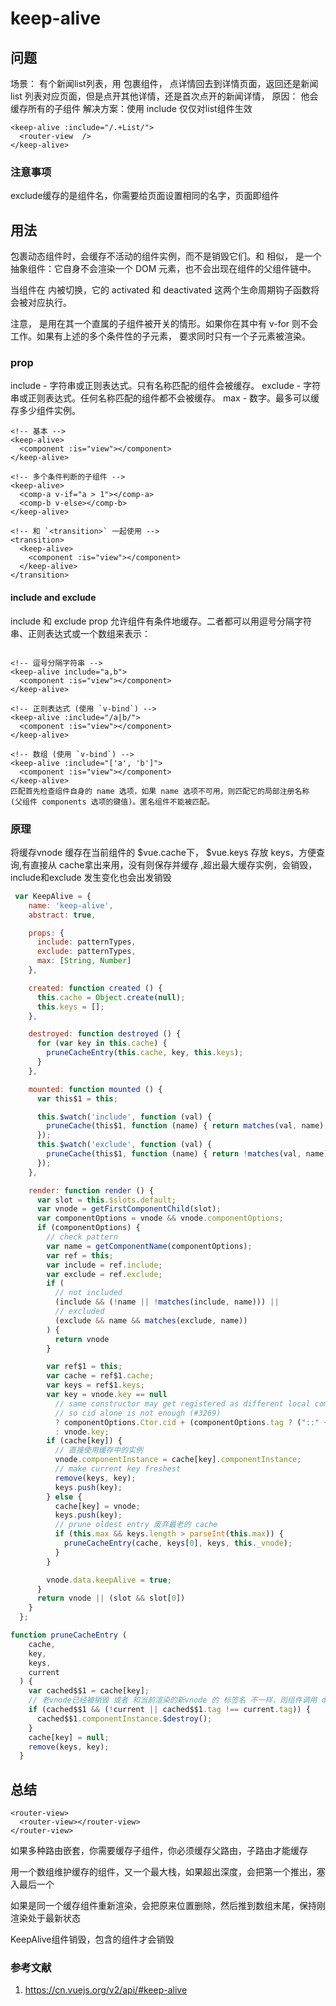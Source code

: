 # keep-alive

## 问题

场景：  有个新闻list列表，用  <keep-alive> 包裹组件， 点详情回去到详情页面，返回还是新闻list 列表对应页面，但是点开其他详情，还是首次点开的新闻详情，
原因：  <keep-alive> 他会缓存所有的子组件
解决方案：使用 include 仅仅对list组件生效

```vue
<keep-alive :include="/.+List/">
  <router-view  />
</keep-alive>
```

### 注意事项

exclude缓存的是组件名，你需要给页面设置相同的名字，页面即组件

## 用法

<keep-alive> 包裹动态组件时，会缓存不活动的组件实例，而不是销毁它们。和 <transition> 相似，<keep-alive> 是一个抽象组件：它自身不会渲染一个 DOM 元素，也不会出现在组件的父组件链中。

当组件在 <keep-alive> 内被切换，它的 activated 和 deactivated 这两个生命周期钩子函数将会被对应执行。

注意，<keep-alive> 是用在其一个直属的子组件被开关的情形。如果你在其中有 v-for 则不会工作。如果有上述的多个条件性的子元素，<keep-alive> 要求同时只有一个子元素被渲染。

### prop

include - 字符串或正则表达式。只有名称匹配的组件会被缓存。
exclude - 字符串或正则表达式。任何名称匹配的组件都不会被缓存。
max - 数字。最多可以缓存多少组件实例。

```vue
<!-- 基本 -->
<keep-alive>
  <component :is="view"></component>
</keep-alive>

<!-- 多个条件判断的子组件 -->
<keep-alive>
  <comp-a v-if="a > 1"></comp-a>
  <comp-b v-else></comp-b>
</keep-alive>

<!-- 和 `<transition>` 一起使用 -->
<transition>
  <keep-alive>
    <component :is="view"></component>
  </keep-alive>
</transition>
```

#### include and exclude

include 和 exclude prop 允许组件有条件地缓存。二者都可以用逗号分隔字符串、正则表达式或一个数组来表示：

```vue

<!-- 逗号分隔字符串 -->
<keep-alive include="a,b">
  <component :is="view"></component>
</keep-alive>

<!-- 正则表达式 (使用 `v-bind`) -->
<keep-alive :include="/a|b/">
  <component :is="view"></component>
</keep-alive>

<!-- 数组 (使用 `v-bind`) -->
<keep-alive :include="['a', 'b']">
  <component :is="view"></component>
</keep-alive>
匹配首先检查组件自身的 name 选项，如果 name 选项不可用，则匹配它的局部注册名称 (父组件 components 选项的键值)。匿名组件不能被匹配。
```

### 原理

将缓存vnode 缓存在当前组件的 $vue.cache下， $vue.keys 存放 keys，方便查询,有直接从 cache拿出来用，没有则保存并缓存
,超出最大缓存实例，会销毁，include和exclude 发生变化也会出发销毁

```js
 var KeepAlive = {
    name: 'keep-alive',
    abstract: true,

    props: {
      include: patternTypes,
      exclude: patternTypes,
      max: [String, Number]
    },

    created: function created () {
      this.cache = Object.create(null);
      this.keys = [];
    },

    destroyed: function destroyed () {
      for (var key in this.cache) {
        pruneCacheEntry(this.cache, key, this.keys);
      }
    },

    mounted: function mounted () {
      var this$1 = this;

      this.$watch('include', function (val) {
        pruneCache(this$1, function (name) { return matches(val, name); });
      });
      this.$watch('exclude', function (val) {
        pruneCache(this$1, function (name) { return !matches(val, name); });
      });
    },

    render: function render () {
      var slot = this.$slots.default;
      var vnode = getFirstComponentChild(slot);
      var componentOptions = vnode && vnode.componentOptions;
      if (componentOptions) {
        // check pattern
        var name = getComponentName(componentOptions);
        var ref = this;
        var include = ref.include;
        var exclude = ref.exclude;
        if (
          // not included
          (include && (!name || !matches(include, name))) ||
          // excluded
          (exclude && name && matches(exclude, name))
        ) {
          return vnode
        }

        var ref$1 = this;
        var cache = ref$1.cache;
        var keys = ref$1.keys;
        var key = vnode.key == null
          // same constructor may get registered as different local components
          // so cid alone is not enough (#3269)
          ? componentOptions.Ctor.cid + (componentOptions.tag ? ("::" + (componentOptions.tag)) : '')
          : vnode.key;
        if (cache[key]) {
          // 直接使用缓存中的实例
          vnode.componentInstance = cache[key].componentInstance;
          // make current key freshest
          remove(keys, key);
          keys.push(key);
        } else {
          cache[key] = vnode;
          keys.push(key);
          // prune oldest entry 废弃最老的 cache
          if (this.max && keys.length > parseInt(this.max)) {
            pruneCacheEntry(cache, keys[0], keys, this._vnode);
          }
        }

        vnode.data.keepAlive = true;
      }
      return vnode || (slot && slot[0])
    }
  };

function pruneCacheEntry (
    cache,
    key,
    keys,
    current
  ) {
    var cached$$1 = cache[key];
    // 老vnode已经被销毁 或者 和当前渲染的新vnode 的 标签名 不一样，则组件调用 destroy()主动销毁
    if (cached$$1 && (!current || cached$$1.tag !== current.tag)) {
      cached$$1.componentInstance.$destroy();
    }
    cache[key] = null;
    remove(keys, key);
  }
  ```

## 总结

```vue
<router-view>
  <router-view></router-view>
</router-view>
```

如果多种路由嵌套，你需要缓存子组件，你必须缓存父路由，子路由才能缓存

 用一个数组维护缓存的组件，又一个最大栈，如果超出深度，会把第一个推出，塞入最后一个

如果是同一个缓存组件重新渲染，会把原来位置删除，然后推到数组末尾，保持刚渲染处于最新状态

KeepAlive组件销毁，包含的组件才会销毁

### 参考文献

1. <https://cn.vuejs.org/v2/api/#keep-alive>
